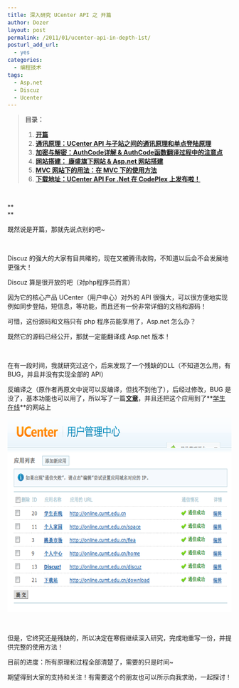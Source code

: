 ```yaml
---
title: 深入研究 UCenter API 之 开篇
author: Dozer
layout: post
permalink: /2011/01/ucenter-api-in-depth-1st/
posturl_add_url:
  - yes
categories:
  - 编程技术
tags:
  - Asp.net
  - Discuz
  - Ucenter
---
```

> **目录：**
> 
> 1.  <a href="/2011/01/ucenter-api-in-depth-1st/" target="_blank"><strong>开篇</strong></a>
> 2.  <a href="/2011/01/ucenter-api-in-depth-2nd/" target="_blank"><strong>通讯原理：UCenter API 与子站之间的通讯原理和单点登陆原理</strong></a>
> 3.  <a href="/2011/01/ucenter-api-in-depth-3rd/" target="_blank"><strong>加密与解密：AuthCode详解 & AuthCode函数翻译过程中的注意点</strong></a>
> 4.  **<a href="/2011/02/ucenter-api-in-depth-4th/" target="_blank">网站搭建： 康盛旗下网站 & Asp.net 网站搭建</a>**
> 5.  **<a href="/2011/04/ucenter-api-in-depth-5th/" target="_blank">MVC 网站下的用法：在 MVC 下的使用方法</a>**
> 6.  **<a href="/2011/05/ucenter-api-for-net-on-codeplex/" target="_blank">下载地址：UCenter API For .Net 在 CodePlex 上发布啦！</a>**

&nbsp;

**  
**

既然说是开篇，那就先说点别的吧~

&nbsp;

Discuz 的强大的大家有目共睹的，现在又被腾讯收购，不知道以后会不会发展地更强大！

Discuz 算是很开放的吧（对php程序员而言）

因为它的核心产品 UCenter（用户中心）对外的 API 很强大，可以很方便地实现例如同步登陆，短信息，等功能，而且还有一份非常详细的文档和源码！

<!--more-->

可惜，这份源码和文档只有 php 程序员能享用了，Asp.net 怎么办？

既然它的源码已经公开，那就一定能翻译成 Asp.net 版本！

&nbsp;

在有一段时间，我就研究过这个，后来发现了一个残缺的DLL（不知道怎么用，有BUG，并且并没有实现全部的 API）

反编译之（原作者再原文中说可以反编译，但找不到他了），后经过修改，BUG 是没了，基本功能也可以用了，所以写了一篇<a style="font-weight: bold;" href="http://www.cnblogs.com/dozer/archive/2010/09/21/ucenter-api_with_asp-net.html" target="_blank">文章</a>，并且还把这个应用到了**<a href="http://online.cumt.edu.cn" target="_blank">学生在线</a>**的网站上

[<img class="alignnone size-full wp-image-191" title="ucenter" alt="" src="/uploads/2011/01/ucenter.png" width="632" height="437" />][1]

&nbsp;

但是，它终究还是残缺的，所以决定在寒假继续深入研究，完成地重写一份，并提供完整的使用方法！

目前的进度：所有原理和过程全部清楚了，需要的只是时间~

期望得到大家的支持和关注！有需要这个的朋友也可以所示向我求助，一起探讨！

 [1]: /uploads/2011/01/ucenter.png
